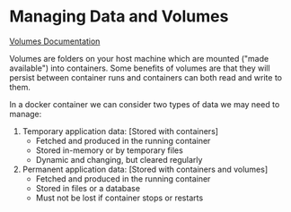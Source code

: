 # Managing Data and Volumes

[Volumes Documentation](https://docs.docker.com/storage/volumes/)

Volumes are folders on your host machine which are mounted ("made available")
into containers. Some benefits of volumes are that they will persist between
container runs and containers can both read and write to them.

In a docker container we can consider two types of data we may need to manage:

1. Temporary application data: [Stored with containers]
    - Fetched and produced in the running container
    - Stored in-memory or by temporary files
    -  Dynamic and changing, but cleared regularly
2. Permanent application data: [Stored with containers and volumes]
    - Fetched and produced in the running container
    - Stored in files or a database
    - Must not be lost if container stops or restarts

